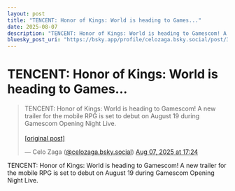 ```yaml
---
layout: post
title: "TENCENT: Honor of Kings: World is heading to Games..."
date: 2025-08-07
description: "TENCENT: Honor of Kings: World is heading to Gamescom! A new trailer for the mobile RPG is set to debut on August 19 during Gamescom Opening Night Live."
bluesky_post_uri: "https://bsky.app/profile/celozaga.bsky.social/post/3lvtax3mt7s26"
---
```


<h1 class="bluesky-post-title">TENCENT: Honor of Kings: World is heading to Games...</h1>

<blockquote class="bluesky-embed" data-bluesky-uri="at://did:plc:lmh6rennptq77inaztnovw4b/app.bsky.feed.post/3lvtax3mt7s26" data-bluesky-embed-color-mode="system">
<p lang="">TENCENT: Honor of Kings: World is heading to Gamescom! A new trailer for the mobile RPG is set to debut on August 19 during Gamescom Opening Night Live.<br><br><a href="https://bsky.app/profile/celozaga.bsky.social/post/3lvtax3mt7s26">[original post]</a></p>
&mdash; Celo Zaga (<a href="https://bsky.app/profile/did:plc:lmh6rennptq77inaztnovw4b?ref_src=embed">@celozaga.bsky.social</a>) <a href="https://bsky.app/profile/celozaga.bsky.social/post/3lvtax3mt7s26?ref_src=embed">Aug 07, 2025 at 17:24</a>
</blockquote>
<script async src="https://embed.bsky.app/static/embed.js" charset="utf-8"></script>

<p class="bluesky-post-description">TENCENT: Honor of Kings: World is heading to Gamescom! A new trailer for the mobile RPG is set to debut on August 19 during Gamescom Opening Night Live.</p>
